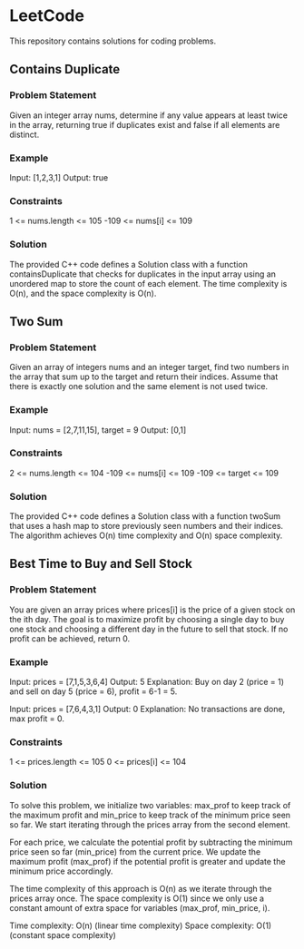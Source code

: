 # LeetCode
This repository contains solutions for coding problems.

## Contains Duplicate
### Problem Statement
Given an integer array nums, determine if any value appears at least twice in the array, returning true if duplicates exist and false if all elements are distinct.

### Example
Input: [1,2,3,1]
Output: true

### Constraints
1 <= nums.length <= 105
-109 <= nums[i] <= 109

### Solution
The provided C++ code defines a Solution class with a function containsDuplicate that checks for duplicates in the input array using an unordered map to store the count of each element. The time complexity is O(n), and the space complexity is O(n).

## Two Sum

### Problem Statement
Given an array of integers nums and an integer target, find two numbers in the array that sum up to the target and return their indices. Assume that there is exactly one solution and the same element is not used twice.

### Example
Input: nums = [2,7,11,15], target = 9
Output: [0,1]

### Constraints
2 <= nums.length <= 104
-109 <= nums[i] <= 109
-109 <= target <= 109

### Solution
The provided C++ code defines a Solution class with a function twoSum that uses a hash map to store previously seen numbers and their indices. The algorithm achieves O(n) time complexity and O(n) space complexity.


## Best Time to Buy and Sell Stock
### Problem Statement
You are given an array prices where prices[i] is the price of a given stock on the ith day. The goal is to maximize profit by choosing a single day to buy one stock and choosing a different day in the future to sell that stock. If no profit can be achieved, return 0.

### Example
Input: prices = [7,1,5,3,6,4]
Output: 5
Explanation: Buy on day 2 (price = 1) and sell on day 5 (price = 6), profit = 6-1 = 5.

Input: prices = [7,6,4,3,1]
Output: 0
Explanation: No transactions are done, max profit = 0.

### Constraints
1 <= prices.length <= 105
0 <= prices[i] <= 104

### Solution
To solve this problem, we initialize two variables: max_prof to keep track of the maximum profit and min_price to keep track of the minimum price seen so far. We start iterating through the prices array from the second element.

For each price, we calculate the potential profit by subtracting the minimum price seen so far (min_price) from the current price. We update the maximum profit (max_prof) if the potential profit is greater and update the minimum price accordingly.

The time complexity of this approach is O(n) as we iterate through the prices array once. The space complexity is O(1) since we only use a constant amount of extra space for variables (max_prof, min_price, i).

Time complexity: O(n) (linear time complexity)
Space complexity: O(1) (constant space complexity)
